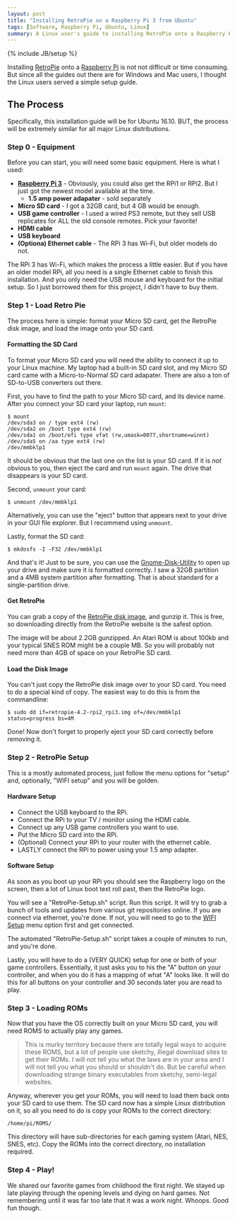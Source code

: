 ```yaml
---
layout: post
title: "Installing RetroPie on a Raspberry Pi 3 from Ubuntu"
tags: [Software, Raspberry Pi, Ubuntu, Linux]
summary: A Linux user's guide to installing RetroPie onto a Raspberry Pi.
---
```

{% include JB/setup %}

Installing [RetroPie](https://retropie.org.uk/) onto a [Raspberry Pi](https://www.raspberrypi.org/) is not not difficult or time consuming. But since all the guides out there are for Windows and Mac users, I thought the Linux users served a simple setup guide.


## The Process

Specifically, this installation guide will be for Ubuntu 16.10. BUT, the process will be extremely similar for all major Linux distributions.


### Step 0 - Equipment

Before you can start, you will need some basic equipment.  Here is what I used:

* **[Raspberry Pi 3](https://www.raspberrypi.org/products/raspberry-pi-3-model-b/)** - Obviously, you could also get the RPi1 or RPi2. But I just got the newest model available at the time.
  * **1.5 amp power adapater** - sold separately
* **Micro SD card** - I got a 32GB card, but 4 GB would be enough.
* **USB game controller** - I used a wired PS3 remote, but they sell USB replicates for ALL the old console remotes. Pick your favorite!
* **HDMI cable**
* **USB keyboard**
* **(Optiona) Ethernet cable** - The RPi 3 has Wi-Fi, but older models do not.

The RPi 3 has Wi-Fi, which makes the process a little easier. But if you have an older model RPi, all you need is a single Ethernet cable to finish this installation.  And you only need the USB mouse and keyboard for the initial setup. So I just borrowed them for this project, I didn't have to buy them.


### Step 1 - Load Retro Pie

The process here is simple: format your Micro SD card, get the RetroPie disk image, and load the image onto your SD card.

#### Formatting the SD Card

To format your Micro SD card you will need the ability to connect it up to your Linux machine. My laptop had a built-in SD card slot, and my Micro SD card came with a Micro-to-Normal SD card adapater. There are also a ton of SD-to-USB converters out there. 

First, you have to find the path to your Micro SD card, and its device name. After you connect your SD card your laptop, run `mount`:

    $ mount
    /dev/sda3 on / type ext4 (rw)
    /dev/sda2 on /boot type ext4 (rw)
    /dev/sda1 on /boot/efi type vfat (rw,umask=0077,shortname=winnt)
    /dev/sda5 on /aa type ext4 (rw)
    /dev/mmbklp1
   
It should be obvious that the last one on the list is your SD card. If it is *not* obvious to you, then eject the card and run `mount` again. The drive that disappears is your SD card.

Second, `unmount` your card:

    $ unmount /dev/mmbklp1

Alternatively, you can use the "eject" button that appears next to your drive in your GUI file explorer. But I recommend using `unmount`.

Lastly, format the SD card:

    $ mkdosfs -I -F32 /dev/mmbklp1

And that's it! Just to be sure, you can use the [Gnome-Disk-Utility](https://apps.ubuntu.com/cat/applications/precise/gnome-disk-utility/) to open up your drive and make sure it is formatted correctly. I saw a 32GB partition and a 4MB system partition after formatting. That is about standard for a single-partition drive.

#### Get RetroPie

You can grab a copy of the [RetroPie disk image](https://retropie.org.uk/download/), and gunzip it. This is free, so downloading directly from the RetroPie website is the safest option.

The image will be about 2.2GB gunzipped. An Atari ROM is about 100kb and your typical SNES ROM might be a couple MB. So you will probably not need more than 4GB of space on your RetroPie SD card.

#### Load the Disk Image

You can't just copy the RetroPie disk image over to your SD card.  You need to do a special kind of copy.  The easiest way to do this is from the commandline:

    $ sudo dd if=retropie-4.2-rpi2_rpi3.img of=/dev/mmbklp1 status=progress bs=4M

Done! Now don't forget to properly eject your SD card correctly before removing it.


### Step 2 - RetroPie Setup

This is a mostly automated process, just follow the menu options for "setup" and, optionally, "WIFI setup" and you will be golden.

#### Hardware Setup

* Connect the USB keyboard to the RPi.
* Connect the RPi to your TV / monitor using the HDMI cable.
* Connect up any USB game controllers you want to use.
* Put the Micro SD card into the RPi.
* (Optional) Connect your RPi to your router with the ethernet cable.
* LASTLY connect the RPi to power using your 1.5 amp adapter.

#### Software Setup

As soon as you boot up your RPi you should see the Raspberry logo on the screen, then a lot of Linux boot text roll past, then the RetroPie logo.

You will see a "RetroPie-Setup.sh" script.  Run this script.  It will try to grab a bunch of tools and updates from various git repositories online. If you are connect via ethernet, you're done. If not, you will need to go to the [WIFI Setup](https://github.com/RetroPie/RetroPie-Setup/wiki/Wifi) menu option first and get connected.

The automated "RetroPie-Setup.sh" script takes a couple of minutes to run, and you're done.

Lastly, you will have to do a (VERY QUICK) setup for one or both of your game controllers. Essentially, it just asks you to his the "A" button on your controller, and when you do it has a mapping of what "A" looks like. It will do this for all buttons on your controller and 30 seconds later you are read to play.


### Step 3 - Loading ROMs

Now that you have the OS correctly built on your Micro SD card, you will need ROMS to actually play any games.

> This is murky territory because there are totally legal ways to acquire these ROMS, but a lot of people use sketchy, illegal download sites to get their ROMs. I will not tell you what the laws are in your area and I will not tell you what you should or shouldn't do. But be careful when downloading strange binary executables from sketchy, semi-legal websites.

Anyway, wherever you get your ROMs, you will need to load them back onto your SD card to use them. The SD card now has a simple Linux distribution on it, so all you need to do is copy your ROMs to the correct directory:

    /home/pi/ROMS/

This directory will have sub-directories for each gaming system (Atari, NES, SNES, etc). Copy the ROMs into the correct directory, no installation required.


### Step 4 - Play!

We shared our favorite games from childhood the first night.  We stayed up late playing through the opening levels and dying on hard games.  Not remembering until it was far too late that it was a work night. Whoops.  Good fun though.

